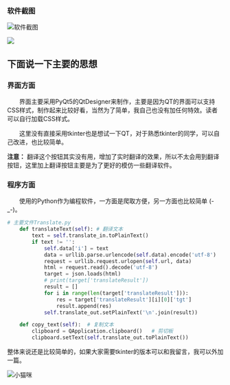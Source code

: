 ### 软件截图
![软件截图](https://img-blog.csdnimg.cn/20191206164851850.png)

![](https://img-blog.csdnimg.cn/20191206165201125.png)

## 下面说一下主要的思想
### 界面方面
&emsp;&emsp;界面主要采用PyQt5的QtDesigner来制作，主要是因为QT的界面可以支持CSS样式，制作起来比较好看，当然为了简单，我自己也没有加任何特效。读者可以自行加载CSS样式。

&emsp;&emsp;这里没有直接采用tkinter也是想试一下QT，对于熟悉tkinter的同学，可以自己改进，也比较简单。

**注意：** 翻译这个按钮其实没有用，增加了实时翻译的效果，所以不太会用到翻译按钮，这里加上翻译按钮主要是为了更好的模仿一些翻译软件。

### 程序方面
&emsp;&emsp;使用的Python作为编程软件，一方面是爬取方便，另一方面也比较简单 (-_-)。
```Python
# 主要文件Translate.py
    def translateText(self): # 翻译文本
        text = self.translate_in.toPlainText()
        if text != '':
            self.data['i'] = text
            data = urllib.parse.urlencode(self.data).encode('utf-8')
            request = urllib.request.urlopen(self.url, data)
            html = request.read().decode('utf-8')
            target = json.loads(html)
            # print(target['translateResult'])
            result = []
            for i in range(len(target['translateResult'])):
                res = target['translateResult'][i][0]['tgt']
                result.append(res)
            self.translate_out.setPlainText('\n'.join(result))

    def copy_text(self):  # 复制文本
        clipboard = QApplication.clipboard()   # 剪切板
        clipboard.setText(self.translate_out.toPlainText()) 
```

整体来说还是比较简单的，如果大家需要tkinter的版本可以和我留言，我可以外加一篇。

![小猫咪](https://img-blog.csdnimg.cn/20191206170644586.jpg)
